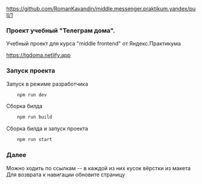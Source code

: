 https://github.com/RomanKavandin/middle.messenger.praktikum.yandex/pull/1

### Проект учебный "Телеграм дома".

Учебный проект для курса "middle frontend" от Яндекс.Практикума

https://tgdoma.netlify.app

### Запуск проекта

Запуск в режиме разработчика

```sh
    npm run dev
```

Сборка билда

```sh
    npm run build
```

Сборка билда и запуск проекта

```sh
    npm run start
```

### Далее

Можно ходить по ссылкам -- в каждой из них кусок вёрстки из макета
Для возврата к навигации обновите страницу
